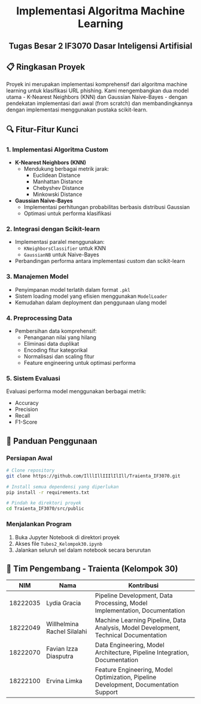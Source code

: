 <div align="center">

# Implementasi Algoritma Machine Learning
## Tugas Besar 2 IF3070 Dasar Inteligensi Artifisial

</div>

## 📋 Ringkasan Proyek

Proyek ini merupakan implementasi komprehensif dari algoritma machine learning untuk klasifikasi URL phishing. Kami mengembangkan dua model utama - K-Nearest Neighbors (KNN) dan Gaussian Naive-Bayes - dengan pendekatan implementasi dari awal (from scratch) dan membandingkannya dengan implementasi menggunakan pustaka scikit-learn.

## 🔍 Fitur-Fitur Kunci

### 1. Implementasi Algoritma Custom
- **K-Nearest Neighbors (KNN)**
  - Mendukung berbagai metrik jarak:
    - Euclidean Distance
    - Manhattan Distance
    - Chebyshev Distance
    - Minkowski Distance
- **Gaussian Naive-Bayes**
  - Implementasi perhitungan probabilitas berbasis distribusi Gaussian
  - Optimasi untuk performa klasifikasi

### 2. Integrasi dengan Scikit-learn
- Implementasi paralel menggunakan:
  - `KNeighborsClassifier` untuk KNN
  - `GaussianNB` untuk Naive-Bayes
- Perbandingan performa antara implementasi custom dan scikit-learn

### 3. Manajemen Model
- Penyimpanan model terlatih dalam format `.pkl`
- Sistem loading model yang efisien menggunakan `ModelLoader`
- Kemudahan dalam deployment dan penggunaan ulang model

### 4. Preprocessing Data
- Pembersihan data komprehensif:
  - Penanganan nilai yang hilang
  - Eliminasi data duplikat
  - Encoding fitur kategorikal
  - Normalisasi dan scaling fitur
  - Feature engineering untuk optimasi performa

### 5. Sistem Evaluasi
Evaluasi performa model menggunakan berbagai metrik:
- Accuracy
- Precision
- Recall
- F1-Score

## 🚀 Panduan Penggunaan

### Persiapan Awal
```bash
# Clone repository
git clone https://github.com/IlllIllIIIlIlIll/Traienta_IF3070.git

# Install semua dependensi yang diperlukan
pip install -r requirements.txt

# Pindah ke direktori proyek
cd Traienta_IF3070/src/public
```

### Menjalankan Program
1. Buka Jupyter Notebook di direktori proyek
2. Akses file `Tubes2_Kelompok30.ipynb`
3. Jalankan seluruh sel dalam notebook secara berurutan

## 👥 Tim Pengembang - Traienta (Kelompok 30)

|   NIM    |            Nama                |                                      Kontribusi                                       |
|----------|--------------------------------|---------------------------------------------------------------------------------------|
| 18222035 | Lydia Gracia                   | Pipeline Development, Data Processing, Model Implementation, Documentation            |
| 18222049 | Willhelmina Rachel Silalahi    | Machine Learning Pipeline, Data Analysis, Model Development, Technical Documentation  |
| 18222070 | Favian Izza Diasputra          | Data Engineering, Model Architecture, Pipeline Integration, Documentation             |
| 18222100 | Ervina Limka                   | Feature Engineering, Model Optimization, Pipeline Development, Documentation Support  |
